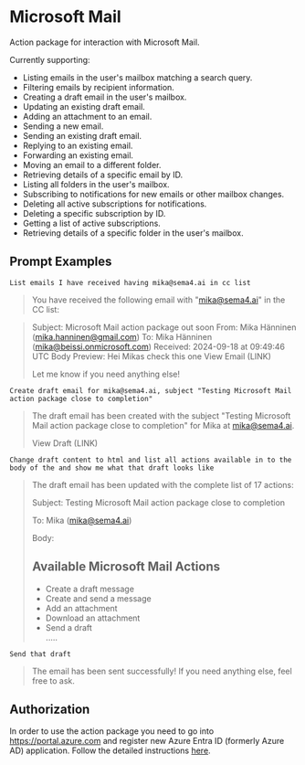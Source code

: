 # Microsoft Mail

Action package for interaction with Microsoft Mail.

Currently supporting:

- Listing emails in the user's mailbox matching a search query.
- Filtering emails by recipient information.
- Creating a draft email in the user's mailbox.
- Updating an existing draft email.
- Adding an attachment to an email.
- Sending a new email.
- Sending an existing draft email.
- Replying to an existing email.
- Forwarding an existing email.
- Moving an email to a different folder.
- Retrieving details of a specific email by ID.
- Listing all folders in the user's mailbox.
- Subscribing to notifications for new emails or other mailbox changes.
- Deleting all active subscriptions for notifications.
- Deleting a specific subscription by ID.
- Getting a list of active subscriptions.
- Retrieving details of a specific folder in the user's mailbox.

## Prompt Examples

```
List emails I have received having mika@sema4.ai in cc list
```

> You have received the following email with "mika@sema4.ai" in the CC list:

> Subject: Microsoft Mail action package out soon
> From: Mika Hänninen (mika.hanninen@gmail.com)
> To: Mika Hänninen (mika@beissi.onmicrosoft.com)
> Received: 2024-09-18 at 09:49:46 UTC
> Body Preview: Hei Mikas check this one
> View Email (LINK)
>
> Let me know if you need anything else!

```
Create draft email for mika@sema4.ai, subject "Testing Microsoft Mail action package close to completion"
```

> The draft email has been created with the subject "Testing Microsoft Mail action package close to completion" for Mika at mika@sema4.ai.
>
> View Draft (LINK)

```
Change draft content to html and list all actions available in to the body of the and show me what that draft looks like
```

> The draft email has been updated with the complete list of 17 actions:
>
> Subject: Testing Microsoft Mail action package close to completion
>
> To: Mika (mika@sema4.ai)
>
> Body:
>
> <h2>Available Microsoft Mail Actions</h2>
> <ul>
>     <li>Create a draft message</li>
>     <li>Create and send a message</li>
>     <li>Add an attachment</li>
>     <li>Download an attachment</li>
>     <li>Send a draft</li>
>   .....
> </ul>

```
Send that draft
```

> The email has been sent successfully! If you need anything else, feel free to ask.

## Authorization

In order to use the action package you need to go into https://portal.azure.com and register new Azure Entra ID (formerly Azure AD) application. Follow the detailed instructions [here](https://sema4.ai/docs/actions/auth/microsoft).
